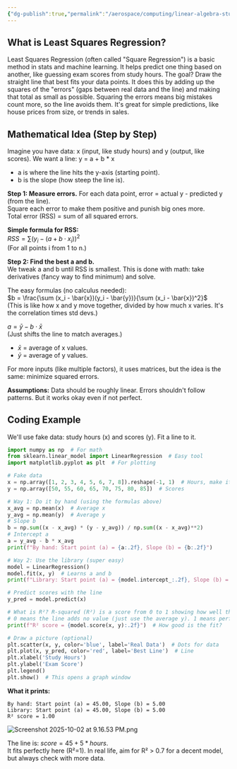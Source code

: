 ```yaml
---
{"dg-publish":true,"permalink":"/aerospace/computing/linear-algebra-stuffs/least-square-regression/","noteIcon":"","created":"2025-10-01T09:13:07.936-04:00"}
---
```


## What is Least Squares Regression?

Least Squares Regression (often called "Square Regression") is a basic method in stats and machine learning. It helps predict one thing based on another, like guessing exam scores from study hours. The goal? Draw the straight line that best fits your data points. It does this by adding up the squares of the "errors" (gaps between real data and the line) and making that total as small as possible. Squaring the errors means big mistakes count more, so the line avoids them. It's great for simple predictions, like house prices from size, or trends in sales.

## Mathematical Idea (Step by Step)

Imagine you have data: x (input, like study hours) and y (output, like scores). We want a line: y = a + b * x

- a is where the line hits the y-axis (starting point).
- b is the slope (how steep the line is).

**Step 1: Measure errors.** For each data point, error = actual y - predicted y (from the line).  
Square each error to make them positive and punish big ones more.  
Total error (RSS) = sum of all squared errors.

**Simple formula for RSS:**  
$RSS = \sum (y_i - (a + b \cdot x_i))^2$  
(For all points i from 1 to n.)

**Step 2: Find the best a and b.**  
We tweak a and b until RSS is smallest. This is done with math: take derivatives (fancy way to find minimum) and solve.

The easy formulas (no calculus needed):  
$b = \frac{\sum (x_i - \bar{x})(y_i - \bar{y})}{\sum (x_i - \bar{x})^2}$  
(This is like how x and y move together, divided by how much x varies. It's the correlation times std devs.)

$a = \bar{y} - b \cdot \bar{x}$  
(Just shifts the line to match averages.)

- $\bar{x}$ = average of x values.  
- $\bar{y}$ = average of y values.

For more inputs (like multiple factors), it uses matrices, but the idea is the same: minimize squared errors.

**Assumptions:** Data should be roughly linear. Errors shouldn't follow patterns. But it works okay even if not perfect.

## Coding Example 

We'll use fake data: study hours (x) and scores (y). Fit a line to it.

```python
import numpy as np  # For math
from sklearn.linear_model import LinearRegression  # Easy tool
import matplotlib.pyplot as plt  # For plotting

# Fake data
x = np.array([1, 2, 3, 4, 5, 6, 7, 8]).reshape(-1, 1)  # Hours, make it a column
y = np.array([50, 55, 60, 65, 70, 75, 80, 85])  # Scores

# Way 1: Do it by hand (using the formulas above)
x_avg = np.mean(x)  # Average x
y_avg = np.mean(y)  # Average y
# Slope b
b = np.sum((x - x_avg) * (y - y_avg)) / np.sum((x - x_avg)**2)
# Intercept a
a = y_avg - b * x_avg
print(f"By hand: Start point (a) = {a:.2f}, Slope (b) = {b:.2f}")

# Way 2: Use the library (super easy)
model = LinearRegression()
model.fit(x, y)  # Learns a and b
print(f"Library: Start point (a) = {model.intercept_:.2f}, Slope (b) = {model.coef_[0]:.2f}")

# Predict scores with the line
y_pred = model.predict(x)

# What is R²? R-squared (R²) is a score from 0 to 1 showing how well the line explains the data's ups and downs. 
# 0 means the line adds no value (just use the average y). 1 means perfect match (line hits every point).
print(f"R² score = {model.score(x, y):.2f}")  # How good is the fit?

# Draw a picture (optional)
plt.scatter(x, y, color='blue', label='Real Data')  # Dots for data
plt.plot(x, y_pred, color='red', label='Best Line')  # Line
plt.xlabel('Study Hours')
plt.ylabel('Exam Score')
plt.legend()
plt.show()  # This opens a graph window
```

**What it prints:**  
```
By hand: Start point (a) = 45.00, Slope (b) = 5.00
Library: Start point (a) = 45.00, Slope (b) = 5.00
R² score = 1.00
```
![Screenshot 2025-10-02 at 9.16.53 PM.png](/img/user/Aerospace/Computing/Linear%20Algebra%20stuffs/Screenshot%202025-10-02%20at%209.16.53%20PM.png)

The line is: $score = 45 + 5 * hours$.  
It fits perfectly here (R²=1). In real life, aim for R² > 0.7 for a decent model, but always check with more data.